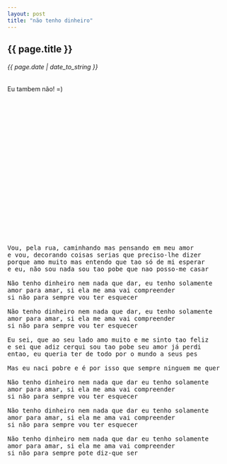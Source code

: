 ```yaml
---
layout: post
title: "não tenho dinheiro"
---
```


## {{ page.title }}

###### {{ page.date | date_to_string }}

Eu tambem não! =)

<div id="youtube">
<object width="560" height="315"><param name="movie" value="http://www.youtube.com/v/zdCF5Uknu-8?hl=en_US&amp;version=3"></param><param name="allowFullScreen" value="true"></param><param name="allowscriptaccess" value="always"></param><embed src="http://www.youtube.com/v/zdCF5Uknu-8?hl=en_US&amp;version=3" type="application/x-shockwave-flash" width="560" height="315" allowscriptaccess="always" allowfullscreen="true"></embed></object>
</div>

<p></p>

<pre class="lyric">
Vou, pela rua, caminhando mas pensando em meu amor
e vou, decorando coisas serias que preciso-lhe dizer
porque amo muito mas entendo que tao só de mi esperar
e eu, não sou nada sou tao pobe que nao posso-me casar

Não tenho dinheiro nem nada que dar, eu tenho solamente
amor para amar, si ela me ama vai compreender
si não para sempre vou ter esquecer

Não tenho dinheiro nem nada que dar, eu tenho solamente
amor para amar, si ela me ama vai compreender
si não para sempre vou ter esquecer

Eu sei, que ao seu lado amo muito e me sinto tao feliz
e sei que adiz cerqui sou tao pobe seu amor já perdi
entao, eu queria ter de todo por o mundo a seus pes

Mas eu naci pobre e é por isso que sempre ninguem me quer

Não tenho dinheiro nem nada que dar eu tenho solamente
amor para amar, si ela me ama vai compreender
si não para sempre vou ter esquecer

Não tenho dinheiro nem nada que dar eu tenho solamente
amor para amar, si ela me ama vai compreender
si não para sempre vou ter esquecer

Não tenho dinheiro nem nada que dar eu tenho solamente
amor para amar, si ela me ama vai compreender
si não para sempre pote diz-que ser 
</pre>
